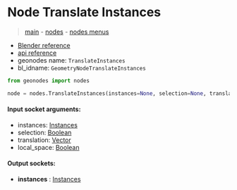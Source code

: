 # Node Translate Instances

> [main](../structure.md) - [nodes](nodes.md) - [nodes menus](nodes_menus.md)

- [Blender reference](https://docs.blender.org/manual/en/latest/modeling/geometry_nodes/instances/translate_instances.html)
- [api reference](https://docs.blender.org/api/current/bpy.types.GeometryNodeTranslateInstances.html)
- geonodes name: `TranslateInstances`
- bl_idname: `GeometryNodeTranslateInstances`

```python
from geonodes import nodes

node = nodes.TranslateInstances(instances=None, selection=None, translation=None, local_space=None)
```

#### Input socket arguments:

- instances: [Instances](Instances.md)
- selection: [Boolean](Boolean.md)
- translation: [Vector](Vector.md)
- local_space: [Boolean](Boolean.md)

#### Output sockets:

- **instances** : [Instances](Instances.md)

